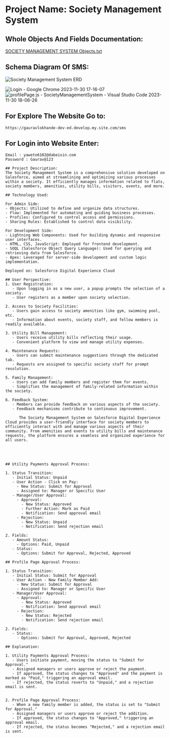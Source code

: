 # Project Name: Society Management System


## Whole Objects And Fields Documentation:
[SOCIETY MANAGEMENT SYSTEM Objects.txt](https://github.com/gaurravlokhande/Society-Management-System-SalesForce/files/13559350/SOCIETY.MANAGEMENT.SYSTEM.Objects.txt)


## Schema Diagram Of SMS:
![Society Management System ERD](https://github.com/gaurravlokhande/Society-Management-System-SalesForce/assets/119065314/94dd1020-4117-4c7e-86ba-e962db75a6a7)





![Login - Google Chrome 2023-11-30 17-16-07](https://github.com/gaurravlokhande/Society-Management-System-SalesForce/assets/119065314/95c8a987-7936-46bb-b8d8-2563f4fc64be)
![profilePage js - SocietyManagementSystem - Visual Studio Code 2023-11-30 18-06-26](https://github.com/gaurravlokhande/Society-Management-System-SalesForce/assets/119065314/399840ee-28f6-4875-81c0-d44bd80961d7)


## For Explore The Website Go to:
```
https://gauravlokhande-dev-ed.develop.my.site.com/sms
```

## For Login into Website Enter:
```
Email : yaweto6102@dabeixin.com
Password : Gaurav@123
```


```
## Project Description:
The Society Management System is a comprehensive solution developed on Salesforce, aimed at streamlining and optimizing various processes within a society. It efficiently manages information related to flats, society members, amenities, utility bills, visitors, events, and more.

## Technology Used:

For Admin Side:
- Objects: Utilized to define and organize data structures.
- Flow: Implemented for automating and guiding business processes.
- Profiles: Configured to control access and permissions.
- Sharing Rules: Established to control data visibility.

For Development Side:
- Lightning Web Components: Used for building dynamic and responsive user interfaces.
- HTML, CSS, JavaScript: Employed for frontend development.
- SOQL (Salesforce Object Query Language): Used for querying and retrieving data from Salesforce.
- Apex: Leveraged for server-side development and custom logic implementation.

Deployed on: Salesforce Digital Experience Cloud

## User Perspective:
1. User Registration:
   - Upon logging in as a new user, a popup prompts the selection of a society.
   - User registers as a member upon society selection.

2. Access to Society Facilities:
   - Users gain access to society amenities like gym, swimming pool, etc.
   - Information about events, society staff, and fellow members is readily available.

3. Utility Bill Management:
   - Users receive utility bills reflecting their usage.
   - Convenient platform to view and manage utility expenses.

4. Maintenance Requests:
   - Users can submit maintenance suggestions through the dedicated tab.
   - Requests are assigned to specific society staff for prompt resolution.

5. Family Management:
   - Users can add family members and register them for events.
   - Simplifies the management of family-related information within the society.

6. Feedback System:
   - Members can provide feedback on various aspects of the society.
   - Feedback mechanisms contribute to continuous improvement.

      The Society Management System on Salesforce Digital Experience Cloud provides a user-friendly interface for society members to efficiently interact with and manage various aspects of their community. From amenities and events to utility bills and maintenance requests, the platform ensures a seamless and organized experience for all users.
```
<br> <br>
```
## Utility Payments Approval Process:

1. Status Transition:
   - Initial Status: Unpaid
   - User Action - Click on Pay:
     - New Status: Submit for Approval
     - Assigned to: Manager or Specific User
   - Manager/User Approval:
     - Approval:
       - New Status: Approved
       - Further Action: Mark as Paid
       - Notification: Send approval email
     - Rejection:
       - New Status: Unpaid
       - Notification: Send rejection email

2. Fields:
   - Amount Status:
     - Options: Paid, Unpaid
   - Status:
     - Options: Submit for Approval, Rejected, Approved

## Profile Page Approval Process:

1. Status Transition:
   - Initial Status: Submit for Approval
   - User Action - New Family Member Add:
     - New Status: Submit for Approval
     - Assigned to: Manager or Specific User
   - Manager/User Approval:
     - Approval:
       - New Status: Approved
       - Notification: Send approval email
     - Rejection:
       - New Status: Rejected
       - Notification: Send rejection email

2. Fields:
   - Status:
     - Options: Submit for Approval, Approved, Rejected

## Explanation:

1. Utility Payments Approval Process:
   - Users initiate payment, moving the status to "Submit for Approval."
   - Assigned managers or users approve or reject the payment.
   - If approved, the status changes to "Approved" and the payment is marked as "Paid," triggering an approval email.
   - If rejected, the status reverts to "Unpaid," and a rejection email is sent.


2. Profile Page Approval Process:
   - When a new family member is added, the status is set to "Submit for Approval."
   - Assigned managers or users approve or reject the addition.
   - If approved, the status changes to "Approved," triggering an approval email.
   - If rejected, the status becomes "Rejected," and a rejection email is sent.


```
